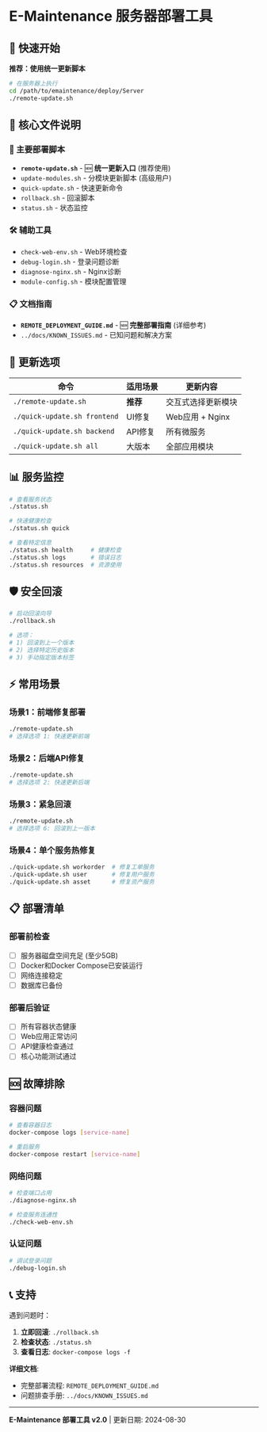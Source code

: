 # E-Maintenance 服务器部署工具

## 🎯 快速开始

**推荐：使用统一更新脚本**
```bash
# 在服务器上执行
cd /path/to/emaintenance/deploy/Server
./remote-update.sh
```

## 📁 核心文件说明

### 🚀 主要部署脚本
- **`remote-update.sh`** - 🆕 **统一更新入口** (推荐使用)
- `update-modules.sh` - 分模块更新脚本 (高级用户)
- `quick-update.sh` - 快速更新命令
- `rollback.sh` - 回滚脚本
- `status.sh` - 状态监控

### 🛠️ 辅助工具
- `check-web-env.sh` - Web环境检查
- `debug-login.sh` - 登录问题诊断
- `diagnose-nginx.sh` - Nginx诊断
- `module-config.sh` - 模块配置管理

### 📋 文档指南
- **`REMOTE_DEPLOYMENT_GUIDE.md`** - 🆕 **完整部署指南** (详细参考)
- `../docs/KNOWN_ISSUES.md` - 已知问题和解决方案

## 🔄 更新选项

| 命令 | 适用场景 | 更新内容 |
|------|----------|----------|
| `./remote-update.sh` | **推荐** | 交互式选择更新模块 |
| `./quick-update.sh frontend` | UI修复 | Web应用 + Nginx |
| `./quick-update.sh backend` | API修复 | 所有微服务 |
| `./quick-update.sh all` | 大版本 | 全部应用模块 |

## 📊 服务监控

```bash
# 查看服务状态
./status.sh

# 快速健康检查
./status.sh quick

# 查看特定信息
./status.sh health     # 健康检查
./status.sh logs       # 错误日志
./status.sh resources  # 资源使用
```

## 🛡️ 安全回滚

```bash
# 启动回滚向导
./rollback.sh

# 选项：
# 1) 回滚到上一个版本
# 2) 选择特定历史版本  
# 3) 手动指定版本标签
```

## ⚡ 常用场景

### 场景1：前端修复部署
```bash
./remote-update.sh
# 选择选项 1: 快速更新前端
```

### 场景2：后端API修复
```bash  
./remote-update.sh
# 选择选项 2: 快速更新后端
```

### 场景3：紧急回滚
```bash
./remote-update.sh
# 选择选项 6: 回滚到上一版本
```

### 场景4：单个服务热修复
```bash
./quick-update.sh workorder  # 修复工单服务
./quick-update.sh user       # 修复用户服务
./quick-update.sh asset      # 修复资产服务
```

## 📋 部署清单

### 部署前检查
- [ ] 服务器磁盘空间充足 (至少5GB)
- [ ] Docker和Docker Compose已安装运行
- [ ] 网络连接稳定
- [ ] 数据库已备份

### 部署后验证
- [ ] 所有容器状态健康
- [ ] Web应用正常访问
- [ ] API健康检查通过
- [ ] 核心功能测试通过

## 🆘 故障排除

### 容器问题
```bash
# 查看容器日志
docker-compose logs [service-name]

# 重启服务
docker-compose restart [service-name]
```

### 网络问题
```bash
# 检查端口占用
./diagnose-nginx.sh

# 检查服务连通性
./check-web-env.sh
```

### 认证问题
```bash
# 调试登录问题
./debug-login.sh
```

## 📞 支持

遇到问题时：
1. **立即回滚**: `./rollback.sh`
2. **检查状态**: `./status.sh`
3. **查看日志**: `docker-compose logs -f`

**详细文档**: 
- 完整部署流程: `REMOTE_DEPLOYMENT_GUIDE.md`
- 问题排查手册: `../docs/KNOWN_ISSUES.md`

---
**E-Maintenance 部署工具 v2.0** | 更新日期: 2024-08-30